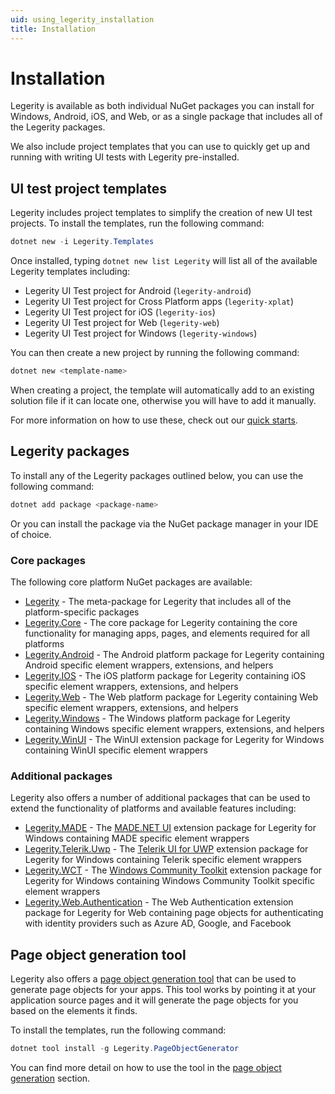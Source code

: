 ```yaml
---
uid: using_legerity_installation
title: Installation
---
```


# Installation

Legerity is available as both individual NuGet packages you can install for Windows, Android, iOS, and Web, or as a single package that includes all of the Legerity packages.

We also include project templates that you can use to quickly get up and running with writing UI tests with Legerity pre-installed.

## UI test project templates

Legerity includes project templates to simplify the creation of new UI test projects. To install the templates, run the following command:

```powershell
dotnet new -i Legerity.Templates
```

Once installed, typing `dotnet new list Legerity` will list all of the available Legerity templates including:

- Legerity UI Test project for Android (`legerity-android`)
- Legerity UI Test project for Cross Platform apps (`legerity-xplat`)
- Legerity UI Test project for iOS (`legerity-ios`)
- Legerity UI Test project for Web (`legerity-web`)
- Legerity UI Test project for Windows (`legerity-windows`)

You can then create a new project by running the following command:

```powershell
dotnet new <template-name>
```

When creating a project, the template will automatically add to an existing solution file if it can locate one, otherwise you will have to add it manually.

For more information on how to use these, check out our [quick starts](xref:getting_started_quick_starts).

## Legerity packages

To install any of the Legerity packages outlined below, you can use the following command:

```powershell
dotnet add package <package-name>
```

Or you can install the package via the NuGet package manager in your IDE of choice.

### Core packages

The following core platform NuGet packages are available:

- [Legerity](https://www.nuget.org/packages/Legerity/) - The meta-package for  Legerity that includes all of the platform-specific packages
- [Legerity.Core](https://www.nuget.org/packages/Legerity.Core/) - The core package for Legerity containing the core functionality for managing apps, pages, and elements required for all platforms
- [Legerity.Android](https://www.nuget.org/packages/Legerity.Android/) - The Android platform package for Legerity containing Android specific element wrappers, extensions, and helpers
- [Legerity.IOS](https://www.nuget.org/packages/Legerity.IOS/) - The iOS platform package for Legerity containing iOS specific element wrappers, extensions, and helpers
- [Legerity.Web](https://www.nuget.org/packages/Legerity.Web/) - The Web platform package for Legerity containing Web specific element wrappers, extensions, and helpers
- [Legerity.Windows](https://www.nuget.org/packages/Legerity.Windows/) - The Windows platform package for Legerity containing Windows specific element wrappers, extensions, and helpers
- [Legerity.WinUI](https://www.nuget.org/packages/Legerity.WinUI/) - The WinUI extension package for Legerity for Windows containing WinUI specific element wrappers

### Additional packages

Legerity also offers a number of additional packages that can be used to extend the functionality of platforms and available features including:

- [Legerity.MADE](https://www.nuget.org/packages/Legerity.MADE/) - The [MADE.NET UI](https://github.com/MADE-Apps/MADE.NET-UI) extension package for Legerity for Windows containing MADE specific element wrappers
- [Legerity.Telerik.Uwp](https://www.nuget.org/packages/Legerity.Telerik.Uwp/) - The [Telerik UI for UWP](https://www.telerik.com/universal-windows-platform-ui) extension package for Legerity for Windows containing Telerik specific element wrappers
- [Legerity.WCT](https://www.nuget.org/packages/Legerity.WCT/) - The [Windows Community Toolkit](https://github.com/CommunityToolkit/WindowsCommunityToolkit) extension package for Legerity for Windows containing Windows Community Toolkit specific element wrappers
- [Legerity.Web.Authentication](https://www.nuget.org/packages/Legerity.Web.Authentication/) - The Web Authentication extension package for Legerity for Web containing page objects for authenticating with identity providers such as Azure AD, Google, and Facebook

## Page object generation tool

Legerity also offers a [page object generation tool](https://github.com/MADE-Apps/legerity/tree/main/tools/Legerity.PageObjectGenerator) that can be used to generate page objects for your apps. This tool works by pointing it at your application source pages and it will generate the page objects for you based on the elements it finds.

To install the templates, run the following command:

```powershell
dotnet tool install -g Legerity.PageObjectGenerator
```

You can find more detail on how to use the tool in the [page object generation](xref:using_legerity_page_objects#the-page-object-generator) section.
